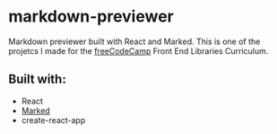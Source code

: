 # markdown-previewer
Markdown previewer built with React and Marked. This is one of the projetcs I made for the [freeCodeCamp](https://freecodecamp.org)
Front End Libraries Curriculum.

## Built with:
- React
- [Marked](https://github.com/markedjs/marked)
- create-react-app
